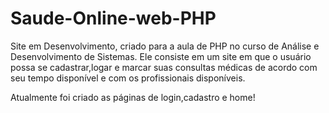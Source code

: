 # Saude-Online-web-PHP

Site em Desenvolvimento, criado para a aula de PHP no curso de Análise e Desenvolvimento de Sistemas. Ele consiste em um site em que o usuário possa se cadastrar,logar e marcar suas consultas médicas de acordo com seu tempo disponível e com os profissionais disponíveis.

Atualmente foi criado as páginas de login,cadastro e home!
